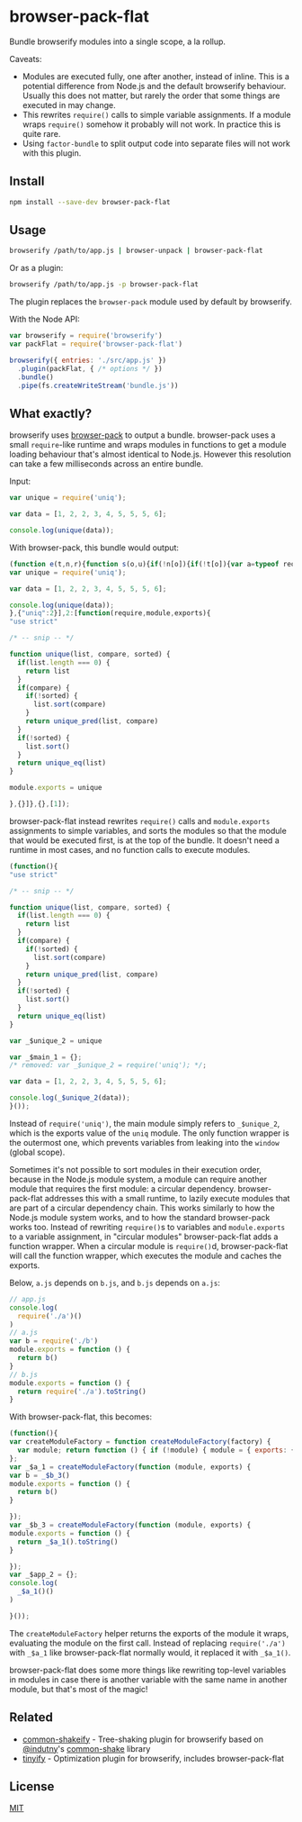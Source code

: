 # browser-pack-flat

Bundle browserify modules into a single scope, a la rollup.

Caveats:

 - Modules are executed fully, one after another, instead of inline.
   This is a potential difference from Node.js and the default browserify behaviour.
   Usually this does not matter, but rarely the order that some things are executed in may change.
 - This rewrites `require()` calls to simple variable assignments.
   If a module wraps `require()` somehow it probably will not work.
   In practice this is quite rare.
 - Using `factor-bundle` to split output code into separate files will not work with this plugin.

## Install

```bash
npm install --save-dev browser-pack-flat
```

## Usage

```bash
browserify /path/to/app.js | browser-unpack | browser-pack-flat
```

Or as a plugin:

```bash
browserify /path/to/app.js -p browser-pack-flat
```

The plugin replaces the `browser-pack` module used by default by browserify.

With the Node API:

```js
var browserify = require('browserify')
var packFlat = require('browser-pack-flat')

browserify({ entries: './src/app.js' })
  .plugin(packFlat, { /* options */ })
  .bundle()
  .pipe(fs.createWriteStream('bundle.js'))
```

## What exactly?

browserify uses [browser-pack](https://github.com/browserify/browser-pack) to output a bundle.
browser-pack uses a small `require`-like runtime and wraps modules in functions to get a module loading behaviour that's almost identical to Node.js.
However this resolution can take a few milliseconds across an entire bundle.

Input:

```js
var unique = require('uniq');

var data = [1, 2, 2, 3, 4, 5, 5, 5, 6];

console.log(unique(data));
```

With browser-pack, this bundle would output:

```js
(function e(t,n,r){function s(o,u){if(!n[o]){if(!t[o]){var a=typeof require=="function"&&require;if(!u&&a)return a(o,!0);if(i)return i(o,!0);var f=new Error("Cannot find module '"+o+"'");throw f.code="MODULE_NOT_FOUND",f}var l=n[o]={exports:{}};t[o][0].call(l.exports,function(e){var n=t[o][1][e];return s(n?n:e)},l,l.exports,e,t,n,r)}return n[o].exports}var i=typeof require=="function"&&require;for(var o=0;o<r.length;o++)s(r[o]);return s})({1:[function(require,module,exports){
var unique = require('uniq');

var data = [1, 2, 2, 3, 4, 5, 5, 5, 6];

console.log(unique(data));
},{"uniq":2}],2:[function(require,module,exports){
"use strict"

/* -- snip -- */

function unique(list, compare, sorted) {
  if(list.length === 0) {
    return list
  }
  if(compare) {
    if(!sorted) {
      list.sort(compare)
    }
    return unique_pred(list, compare)
  }
  if(!sorted) {
    list.sort()
  }
  return unique_eq(list)
}

module.exports = unique

},{}]},{},[1]);
```

browser-pack-flat instead rewrites `require()` calls and `module.exports` assignments to simple variables, and sorts the modules so that the module that would be executed first, is at the top of the bundle.
It doesn't need a runtime in most cases, and no function calls to execute modules.

```js
(function(){
"use strict"

/* -- snip -- */

function unique(list, compare, sorted) {
  if(list.length === 0) {
    return list
  }
  if(compare) {
    if(!sorted) {
      list.sort(compare)
    }
    return unique_pred(list, compare)
  }
  if(!sorted) {
    list.sort()
  }
  return unique_eq(list)
}

var _$unique_2 = unique

var _$main_1 = {};
/* removed: var _$unique_2 = require('uniq'); */;

var data = [1, 2, 2, 3, 4, 5, 5, 5, 6];

console.log(_$unique_2(data));
}());
```

Instead of `require('uniq')`, the main module simply refers to `_$unique_2`, which is the exports value of the `uniq` module.
The only function wrapper is the outermost one, which prevents variables from leaking into the `window` (global scope).

Sometimes it's not possible to sort modules in their execution order, because in the Node.js module system, a module can require another module that requires the first module: a circular dependency.
browser-pack-flat addresses this with a small runtime, to lazily execute modules that are part of a circular dependency chain.
This works similarly to how the Node.js module system works, and to how the standard browser-pack works too.
Instead of rewriting `require()`s to variables and `module.exports` to a variable assignment, in "circular modules" browser-pack-flat adds a function wrapper.
When a circular module is `require()`d, browser-pack-flat will call the function wrapper, which executes the module and caches the exports.

Below, `a.js` depends on `b.js`, and `b.js` depends on `a.js`:

```js
// app.js
console.log(
  require('./a')()
)
// a.js
var b = require('./b')
module.exports = function () {
  return b()
}
// b.js
module.exports = function () {
  return require('./a').toString()
}
```

With browser-pack-flat, this becomes:

```js
(function(){
var createModuleFactory = function createModuleFactory(factory) {
  var module; return function () { if (!module) { module = { exports: {} }; factory(module, module.exports) } return module.exports }
};
var _$a_1 = createModuleFactory(function (module, exports) {
var b = _$b_3()
module.exports = function () {
  return b()
}

});
var _$b_3 = createModuleFactory(function (module, exports) {
module.exports = function () {
  return _$a_1().toString()
}

});
var _$app_2 = {};
console.log(
  _$a_1()()
)

}());
```

The `createModuleFactory` helper returns the exports of the module it wraps, evaluating the module on the first call.
Instead of replacing `require('./a')` with `_$a_1` like browser-pack-flat normally would, it replaced it with `_$a_1()`.

browser-pack-flat does some more things like rewriting top-level variables in modules in case there is another variable with the same name in another module, but that's most of the magic!

## Related

 * [common-shakeify](https://github.com/goto-bus-stop/common-shakeify) - Tree-shaking plugin for browserify based on [@indutny](https://github.com/indutny)'s [common-shake](https://github.com/indutny/common-shake) library
 * [tinyify](https://github.com/browserify/tinyify) - Optimization plugin for browserify, includes browser-pack-flat

## License

[MIT](./LICENSE)

